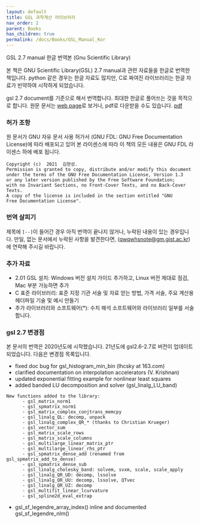 ```yaml
---
layout: default
title: GSL 과학계산 라이브러리
nav_order: 2
parent: Books
has_children: true
permalink: /docs/Books/GSL_Manual_Kor
---
```



GSL 2.7 manual 한글 번역본 (Gnu Scientific Library)

본 책은 GNU Scientific Library(GSL) 2.7 manual과 관련 자료들을 한글로 번역한 책입니다. python 같은 경우는 한글 자료도 많지만, C로 짜여진 라이브러리는 한글 자료가 빈약하여 시작하게 되었습니다.

gsl 2.7 document를 기준으로 해서 번역합니다. 최대한 한글로 풀어쓰는 것을 목적으로 합니다. 원문 문서는 [web page](https://www.gnu.org/software/gsl/doc/html/index.html)로 보거나, pdf로 다운받을 수도 있습니다. [pdf](https://www.gnu.org/software/gsl/doc/latex/gsl-ref.pdf)


### 허가 조항

원 문서가 GNU 자유 문서 사용 허가서 (GNU FDL: GNU Free Documentation License)에 따라 배포되고 있어 본 라이센스에 따라 이 책의 모든 내용은 GNU FDL 라이센스 하에 배포 됩니다.

    Copyright (c)  2021  김현성.
    Permission is granted to copy, distribute and/or modify this document
    under the terms of the GNU Free Documentation License, Version 1.3
    or any later version published by the Free Software Foundation;
    with no Invariant Sections, no Front-Cover Texts, and no Back-Cover Texts.
    A copy of the license is included in the section entitled "GNU
    Free Documentation License".

### 번역 살피기

제목에 `[--]`이 들어간 경우 아직 번역이 끝나지 않거나, 누락된 내용이 있는 경우입니다. 만일, 없는 문서에서 누락된 사항을 발견한다면, (qwqwhsnote@gm.gist.ac.kr)에 연락해 주시길 바랍니다. 

### 추가 자료

- 2.01  GSL 설치: Windows 버전 설치 가이드 추가하고, Linux 버전 제대로 점검, Mac 부분 가능하면 추가
-  C 표준 라이브러리: 표준 지정 기관 서술 및 자료 얻는 방법, 가격 서술, 주요 계산용 헤더파일 기술 및 예시 만들기
-  추가 라이브러리와 소프트웨어(\*): 수치 해석 소프트웨어와 라이브러리 일부를 서술합니다.


###  gsl 2.7 변경점

본 문서의 번역은 2020년도에 시작했습니다. 21년도에 gsl2.6-2.7로 버전이 업데이트 되었습니다. 다음은 변경점 목록입니다.

* fixed doc bug for gsl_histogram_min_bin (lhcsky at 163.com)
* clarified documentation on interpolation accelerators (V. Krishnan)
* updated exponential fitting example for nonlinear least squares
* added banded LU decomposition and solver (gsl_linalg_LU_band)

```
New functions added to the library:
      - gsl_matrix_norm1
      - gsl_spmatrix_norm1
      - gsl_matrix_complex_conjtrans_memcpy
      - gsl_linalg_QL: decomp, unpack
      - gsl_linalg_complex_QR_* (thanks to Christian Krueger)
      - gsl_vector_sum
      - gsl_matrix_scale_rows
      - gsl_matrix_scale_columns
      - gsl_multilarge_linear_matrix_ptr
      - gsl_multilarge_linear_rhs_ptr
      - gsl_spmatrix_dense_add (renamed from gsl_spmatrix_add_to_dense)
      - gsl_spmatrix_dense_sub
      - gsl_linalg_cholesky_band: solvem, svxm, scale, scale_apply
      - gsl_linalg_QR_UD: decomp, lssolve
      - gsl_linalg_QR_UU: decomp, lssolve, QTvec
      - gsl_linalg_QR_UZ: decomp
      - gsl_multifit_linear_lcurvature
      - gsl_spline2d_eval_extrap
```

* gsl_sf_legendre_array_index() inline and documented
   gsl_sf_legendre_nlm()
